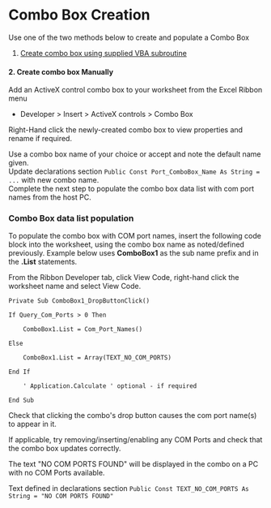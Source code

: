 # Combo Box Creation

Use one of the two methods below to create and populate a Combo Box  

1. [Create combo box using supplied VBA subroutine](/combobox/create_vba.md)



#### 2. Create combo box Manually

Add an ActiveX control combo box to your worksheet from the Excel Ribbon menu  
 * Developer > Insert > ActiveX controls > Combo Box

Right-Hand click the newly-created combo box to view properties and rename if required. 

Use a combo box name of your choice or accept and note the default name given.  
Update declarations section `Public Const Port_ComboBox_Name As String = ...` with new combo name.  
Complete the next step to populate the combo box data list with com port names from the host PC.


### Combo Box data list population 
To populate the combo box with COM port names, insert the following code block into
the worksheet, using the combo box name as noted/defined previously.  Example below
uses **ComboBox1** as the sub name prefix and in the **.List** statements. 

From the Ribbon Developer tab, click View Code, right-hand click the worksheet name and select View Code.

```
Private Sub ComboBox1_DropButtonClick()

If Query_Com_Ports > 0 Then

    ComboBox1.List = Com_Port_Names()

Else

    ComboBox1.List = Array(TEXT_NO_COM_PORTS)

End If

    ' Application.Calculate ' optional - if required

End Sub
```

Check that clicking the combo's drop button causes the com port name(s) to appear in it.   

If applicable, try removing/inserting/enabling any COM Ports and check that the combo box updates correctly. 

The text "NO COM PORTS FOUND" will be displayed in the combo on a PC with no COM Ports available.  

Text defined in declarations section `Public Const TEXT_NO_COM_PORTS As String = "NO COM PORTS FOUND"`
